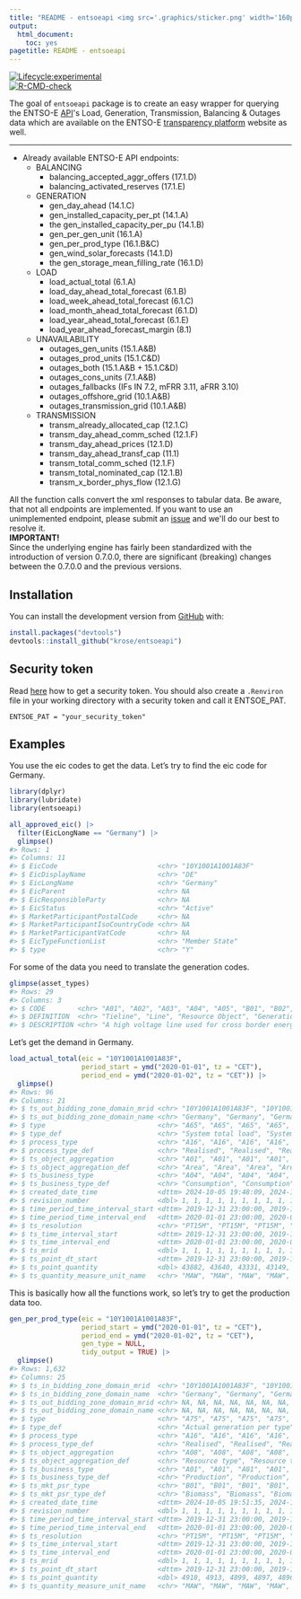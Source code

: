 ```yaml
---
title: "README - entsoeapi <img src='.graphics/sticker.png' width='160px' align='right' />"
output:
  html_document:
    toc: yes
pagetitle: README - entsoeapi
---
```


<!-- badges: start -->

[![Lifecycle:experimental](https://lifecycle.r-lib.org/articles/figures/lifecycle-experimental.svg)](https://lifecycle.r-lib.org/articles/stages.html#experimental)\
[![R-CMD-check](https://github.com/krose/entsoeapi/actions/workflows/R-CMD-check.yml/badge.svg)](https://github.com/krose/entsoeapi/actions/workflows/R-CMD-check.yml)

<!-- badges: end -->

The goal of `entsoeapi` package is to create an easy wrapper for querying the ENTSO-E [API](https://transparency.entsoe.eu/content/static_content/Static%20content/web%20api/Guide.html)'s Load, Generation, Transmission, Balancing & Outages data which are available on the ENTSO-E [transparency platform](https://transparency.entsoe.eu/) website as well.

------------------------------------------------------------------------

-   Already available ENTSO-E API endpoints:
    -   BALANCING
        -   balancing_accepted_aggr_offers (17.1.D)
        -   balancing_activated_reserves (17.1.E)
    -   GENERATION
        -   gen_day_ahead (14.1.C)
        -   gen_installed_capacity_per_pt (14.1.A)
        -   the gen_installed_capacity_per_pu (14.1.B)
        -   gen_per_gen_unit (16.1.A)
        -   gen_per_prod_type (16.1.B&C)
        -   gen_wind_solar_forecasts (14.1.D)
        -   the gen_storage_mean_filling_rate (16.1.D)
    -   LOAD
        -   load_actual_total (6.1.A)
        -   load_day_ahead_total_forecast (6.1.B)
        -   load_week_ahead_total_forecast (6.1.C)
        -   load_month_ahead_total_forecast (6.1.D)
        -   load_year_ahead_total_forecast (6.1.E)
        -   load_year_ahead_forecast_margin (8.1)
    -   UNAVAILABILITY
        -   outages_gen_units (15.1.A&B)
        -   outages_prod_units (15.1.C&D)
        -   outages_both (15.1.A&B + 15.1.C&D)
        -   outages_cons_units (7.1.A&B)
        -   outages_fallbacks (IFs IN 7.2, mFRR 3.11, aFRR 3.10)
        -   outages_offshore_grid (10.1.A&B)
        -   outages_transmission_grid (10.1.A&B)
    -   TRANSMISSION
        -   transm_already_allocated_cap (12.1.C)
        -   transm_day_ahead_comm_sched (12.1.F)
        -   transm_day_ahead_prices (12.1.D)
        -   transm_day_ahead_transf_cap (11.1)
        -   transm_total_comm_sched (12.1.F)
        -   transm_total_nominated_cap (12.1.B)
        -   transm_x_border_phys_flow (12.1.G)

All the function calls convert the xml responses to tabular data. Be aware, that not all endpoints are implemented. If you want to use an unimplemented endpoint, please submit an [issue](https://github.com/krose/entsoeapi/issues) and we'll do our best to resolve it.\
<b>IMPORTANT!</b>\
Since the underlying engine has fairly been standardized with the introduction of version 0.7.0.0, there are significant (breaking) changes between the 0.7.0.0 and the previous versions.

## Installation

You can install the development version from [GitHub](https://github.com/) with:

``` r
install.packages("devtools")
devtools::install_github("krose/entsoeapi")
```

## Security token

Read [here](https://transparency.entsoe.eu/content/static_content/Static%20content/web%20api/Guide.html#_authentication_and_authorisation) how to get a security token. You should also create a `.Renviron` file in your working directory with a security token and call it ENTSOE_PAT.

```         
ENTSOE_PAT = "your_security_token"
```

## Examples

You use the eic codes to get the data. Let’s try to find the eic code for Germany.

``` r
library(dplyr)
library(lubridate)
library(entsoeapi)

all_approved_eic() |>
  filter(EicLongName == "Germany") |>
  glimpse()
#> Rows: 1
#> Columns: 11
#> $ EicCode                         <chr> "10Y1001A1001A83F"
#> $ EicDisplayName                  <chr> "DE"
#> $ EicLongName                     <chr> "Germany"
#> $ EicParent                       <chr> NA
#> $ EicResponsibleParty             <chr> NA
#> $ EicStatus                       <chr> "Active"
#> $ MarketParticipantPostalCode     <chr> NA
#> $ MarketParticipantIsoCountryCode <chr> NA
#> $ MarketParticipantVatCode        <chr> NA
#> $ EicTypeFunctionList             <chr> "Member State"
#> $ type                            <chr> "Y"
```

For some of the data you need to translate the generation codes.

``` r
glimpse(asset_types)
#> Rows: 29
#> Columns: 3
#> $ CODE        <chr> "A01", "A02", "A03", "A04", "A05", "B01", "B02", "B0…
#> $ DEFINITION  <chr> "Tieline", "Line", "Resource Object", "Generation", …
#> $ DESCRIPTION <chr> "A high voltage line used for cross border energy in…
```

Let’s get the demand in Germany.

``` r
load_actual_total(eic = "10Y1001A1001A83F",
                  period_start = ymd("2020-01-01", tz = "CET"),
                  period_end = ymd("2020-01-02", tz = "CET")) |>
  glimpse()
#> Rows: 96
#> Columns: 21
#> $ ts_out_bidding_zone_domain_mrid <chr> "10Y1001A1001A83F", "10Y1001A1001A83F", "1…
#> $ ts_out_bidding_zone_domain_name <chr> "Germany", "Germany", "Germany", "Germany"…
#> $ type                            <chr> "A65", "A65", "A65", "A65", "A65", "A65", …
#> $ type_def                        <chr> "System total load", "System total load", …
#> $ process_type                    <chr> "A16", "A16", "A16", "A16", "A16", "A16", …
#> $ process_type_def                <chr> "Realised", "Realised", "Realised", "Reali…
#> $ ts_object_aggregation           <chr> "A01", "A01", "A01", "A01", "A01", "A01", …
#> $ ts_object_aggregation_def       <chr> "Area", "Area", "Area", "Area", "Area", "A…
#> $ ts_business_type                <chr> "A04", "A04", "A04", "A04", "A04", "A04", …
#> $ ts_business_type_def            <chr> "Consumption", "Consumption", "Consumption…
#> $ created_date_time               <dttm> 2024-10-05 19:48:09, 2024-10-05 19:48:09,…
#> $ revision_number                 <dbl> 1, 1, 1, 1, 1, 1, 1, 1, 1, 1, 1, 1, 1, 1, …
#> $ time_period_time_interval_start <dttm> 2019-12-31 23:00:00, 2019-12-31 23:00:00,…
#> $ time_period_time_interval_end   <dttm> 2020-01-01 23:00:00, 2020-01-01 23:00:00,…
#> $ ts_resolution                   <chr> "PT15M", "PT15M", "PT15M", "PT15M", "PT15M…
#> $ ts_time_interval_start          <dttm> 2019-12-31 23:00:00, 2019-12-31 23:00:00,…
#> $ ts_time_interval_end            <dttm> 2020-01-01 23:00:00, 2020-01-01 23:00:00,…
#> $ ts_mrid                         <dbl> 1, 1, 1, 1, 1, 1, 1, 1, 1, 1, 1, 1, 1, 1, …
#> $ ts_point_dt_start               <dttm> 2019-12-31 23:00:00, 2019-12-31 23:15:00,…
#> $ ts_point_quantity               <dbl> 43882, 43640, 43331, 43149, 43017, 42806, …
#> $ ts_quantity_measure_unit_name   <chr> "MAW", "MAW", "MAW", "MAW", "MAW", "MAW", …
```

This is basically how all the functions work, so let’s try to get the production data too.

``` r
gen_per_prod_type(eic = "10Y1001A1001A83F", 
                  period_start = ymd("2020-01-01", tz = "CET"),
                  period_end = ymd("2020-01-02", tz = "CET"),
                  gen_type = NULL,
                  tidy_output = TRUE) |>
  glimpse()
#> Rows: 1,632
#> Columns: 25
#> $ ts_in_bidding_zone_domain_mrid  <chr> "10Y1001A1001A83F", "10Y1001A1001A83F", "10Y100…
#> $ ts_in_bidding_zone_domain_name  <chr> "Germany", "Germany", "Germany", "Germany", "Ge…
#> $ ts_out_bidding_zone_domain_mrid <chr> NA, NA, NA, NA, NA, NA, NA, NA, NA, NA, NA, NA,…
#> $ ts_out_bidding_zone_domain_name <chr> NA, NA, NA, NA, NA, NA, NA, NA, NA, NA, NA, NA,…
#> $ type                            <chr> "A75", "A75", "A75", "A75", "A75", "A75", "A75"…
#> $ type_def                        <chr> "Actual generation per type", "Actual generatio…
#> $ process_type                    <chr> "A16", "A16", "A16", "A16", "A16", "A16", "A16"…
#> $ process_type_def                <chr> "Realised", "Realised", "Realised", "Realised",…
#> $ ts_object_aggregation           <chr> "A08", "A08", "A08", "A08", "A08", "A08", "A08"…
#> $ ts_object_aggregation_def       <chr> "Resource type", "Resource type", "Resource typ…
#> $ ts_business_type                <chr> "A01", "A01", "A01", "A01", "A01", "A01", "A01"…
#> $ ts_business_type_def            <chr> "Production", "Production", "Production", "Prod…
#> $ ts_mkt_psr_type                 <chr> "B01", "B01", "B01", "B01", "B01", "B01", "B01"…
#> $ ts_mkt_psr_type_def             <chr> "Biomass", "Biomass", "Biomass", "Biomass", "Bi…
#> $ created_date_time               <dttm> 2024-10-05 19:51:35, 2024-10-05 19:51:35, 2024…
#> $ revision_number                 <dbl> 1, 1, 1, 1, 1, 1, 1, 1, 1, 1, 1, 1, 1, 1, 1, 1,…
#> $ time_period_time_interval_start <dttm> 2019-12-31 23:00:00, 2019-12-31 23:00:00, 2019…
#> $ time_period_time_interval_end   <dttm> 2020-01-01 23:00:00, 2020-01-01 23:00:00, 2020…
#> $ ts_resolution                   <chr> "PT15M", "PT15M", "PT15M", "PT15M", "PT15M", "P…
#> $ ts_time_interval_start          <dttm> 2019-12-31 23:00:00, 2019-12-31 23:00:00, 2019…
#> $ ts_time_interval_end            <dttm> 2020-01-01 23:00:00, 2020-01-01 23:00:00, 2020…
#> $ ts_mrid                         <dbl> 1, 1, 1, 1, 1, 1, 1, 1, 1, 1, 1, 1, 1, 1, 1, 1,…
#> $ ts_point_dt_start               <dttm> 2019-12-31 23:00:00, 2019-12-31 23:15:00, 2019…
#> $ ts_point_quantity               <dbl> 4918, 4913, 4899, 4897, 4896, 4877, 4886, 4896,…
#> $ ts_quantity_measure_unit_name   <chr> "MAW", "MAW", "MAW", "MAW", "MAW", "MAW", "MAW"…
```
